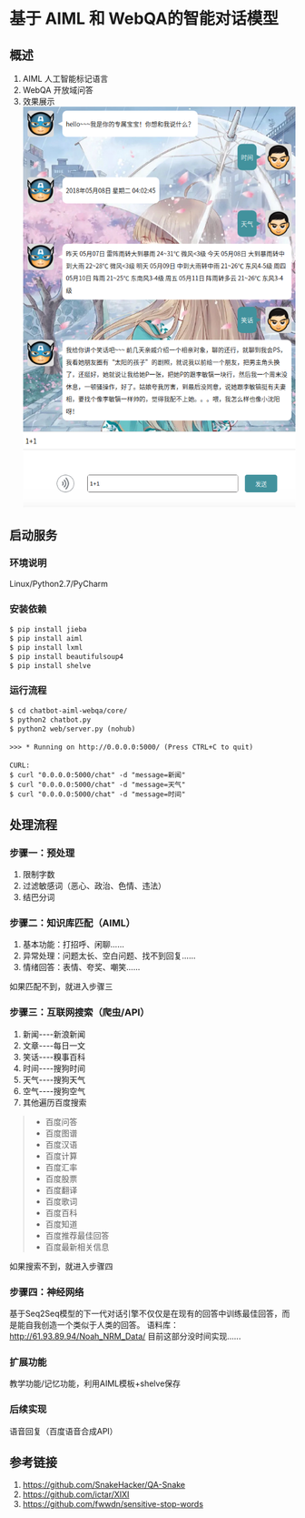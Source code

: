 # 基于 AIML 和 WebQA的智能对话模型

## 概述
1. AIML 人工智能标记语言
2. WebQA 开放域问答
3. 效果展示
![alt text](docs/1.png "title")

## 启动服务
### 环境说明
Linux/Python2.7/PyCharm

### 安装依赖
```
$ pip install jieba
$ pip install aiml
$ pip install lxml
$ pip install beautifulsoup4
$ pip install shelve
```

### 运行流程
```
$ cd chatbot-aiml-webqa/core/
$ python2 chatbot.py
$ python2 web/server.py (nohub)

>>> * Running on http://0.0.0.0:5000/ (Press CTRL+C to quit)

CURL:
$ curl "0.0.0.0:5000/chat" -d "message=新闻"
$ curl "0.0.0.0:5000/chat" -d "message=天气"
$ curl "0.0.0.0:5000/chat" -d "message=时间"
```

## 处理流程
### 步骤一：预处理
1. 限制字数
2. 过滤敏感词（恶心、政治、色情、违法）
3. 结巴分词

### 步骤二：知识库匹配（AIML）
1. 基本功能：打招呼、闲聊......
2. 异常处理：问题太长、空白问题、找不到回复......
3. 情绪回答：表情、夸奖、嘲笑......

如果匹配不到，就进入步骤三

### 步骤三：互联网搜索（爬虫/API）
1. 新闻----新浪新闻
2. 文章----每日一文
3. 笑话----糗事百科
4. 时间----搜狗时间
5. 天气----搜狗天气
6. 空气----搜狗空气
7. 其他遍历百度搜索
> * 百度问答
> * 百度图谱
> * 百度汉语
> * 百度计算
> * 百度汇率
> * 百度股票
> * 百度翻译
> * 百度歌词
> * 百度百科
> * 百度知道
> * 百度推荐最佳回答
> * 百度最新相关信息

如果搜索不到，就进入步骤四

### 步骤四：神经网络
基于Seq2Seq模型的下一代对话引擎不仅仅是在现有的回答中训练最佳回答，而是能自我创造一个类似于人类的回答。
语料库：http://61.93.89.94/Noah_NRM_Data/
目前这部分没时间实现......

### 扩展功能
教学功能/记忆功能，利用AIML模板+shelve保存

### 后续实现
语音回复（百度语音合成API）

## 参考链接
1. https://github.com/SnakeHacker/QA-Snake
2. https://github.com/ictar/XIXI
3. https://github.com/fwwdn/sensitive-stop-words